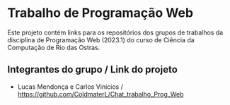 # Trabalho de Programação Web

Este projeto contém links para os repositórios dos grupos de trabalhos da disciplina de Programação Web (2023.1) do curso de Ciência da Computação de Rio das Ostras.

## Integrantes do grupo / Link do projeto

* Lucas Mendonça e Carlos Vinicios / https://github.com/ColdmaterL/Chat_trabalho_Prog_Web
